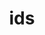 ---
category: 3-letters
denotation: null
name: ids
reference_link: https://www.etymonline.com/word/ids
root_language: null
root_name: null
title: ids
type: free
word_sums:
- respelling: ids
  sum: 'Ids + '
---